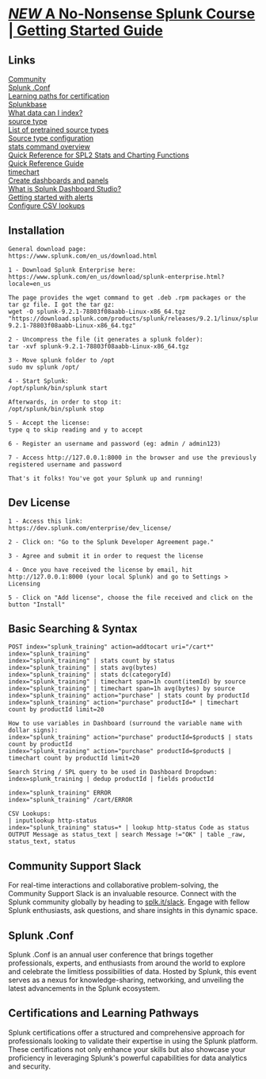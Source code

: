 # [*NEW* A No-Nonsense Splunk Course | Getting Started Guide](https://www.udemy.com/course/no-nonsense-course-on-using-splunk/)  

## Links  

[Community](https://community.splunk.com/)  
[Splunk .Conf](https://conf.splunk.com/)  
[Learning paths for certification](https://www.splunk.com/en_us/training/learning-paths-certifications.html)  
[Splunkbase](https://splunkbase.splunk.com/)  
[What data can I index?](https://docs.splunk.com/Documentation/Splunk/9.1.2/Data/WhatSplunkcanmonitor)  
[source type](https://docs.splunk.com/Splexicon:Sourcetype)  
[List of pretrained source types](https://docs.splunk.com/Documentation/Splunk/9.1.2/Data/Listofpretrainedsourcetypes)  
[Source type configuration](https://docs.splunk.com/Documentation/Splunk/9.1.2/Admin/Propsconf#Sourcetype_configuration)  
[stats command overview](https://docs.splunk.com/Documentation/SCS/current/SearchReference/StatsCommandOverview)  
[Quick Reference for SPL2 Stats and Charting Functions](https://docs.splunk.com/Documentation/SCS/current/SearchReference/StatsFunctionsQuickReference)  
[Quick Reference Guide](https://www.splunk.com/en_us/resources/splunk-quick-reference-guide.html?301=/en_us/pdfs/solution-guides/splunk-quick-reference-guide.pdf)  
[timechart](https://docs.splunk.com/Documentation/Splunk/9.1.2/SearchReference/Timechart)  
[Create dashboards and panels](https://docs.splunk.com/Documentation/Splunk/9.1.2/SearchTutorial/Createnewdashboard)  
[What is Splunk Dashboard Studio?](https://docs.splunk.com/Documentation/SplunkCloud/9.1.2308/DashStudio/IntroFrame)  
[Getting started with alerts](https://docs.splunk.com/Documentation/Splunk/9.1.2/Alert/Aboutalerts)  
[Configure CSV lookups](https://docs.splunk.com/Documentation/Splunk/9.1.2/Knowledge/ConfigureCSVlookups)  

## Installation

```
General download page:
https://www.splunk.com/en_us/download.html

1 - Download Splunk Enterprise here:
https://www.splunk.com/en_us/download/splunk-enterprise.html?locale=en_us

The page provides the wget command to get .deb .rpm packages or the tar gz file. I got the tar gz:
wget -O splunk-9.2.1-78803f08aabb-Linux-x86_64.tgz "https://download.splunk.com/products/splunk/releases/9.2.1/linux/splunk-9.2.1-78803f08aabb-Linux-x86_64.tgz"

2 - Uncompress the file (it generates a splunk folder):
tar -xvf splunk-9.2.1-78803f08aabb-Linux-x86_64.tgz

3 - Move splunk folder to /opt
sudo mv splunk /opt/

4 - Start Splunk:
/opt/splunk/bin/splunk start

Afterwards, in order to stop it:
/opt/splunk/bin/splunk stop

5 - Accept the license:
type q to skip reading and y to accept

6 - Register an username and password (eg: admin / admin123)

7 - Access http://127.0.0.1:8000 in the browser and use the previously registered username and password

That's it folks! You've got your Splunk up and running!
```

## Dev License
```
1 - Access this link:
https://dev.splunk.com/enterprise/dev_license/

2 - Click on: "Go to the Splunk Developer Agreement page."

3 - Agree and submit it in order to request the license

4 - Once you have received the license by email, hit http://127.0.0.1:8000 (your local Splunk) and go to Settings > Licensing

5 - Click on "Add license", choose the file received and click on the button "Install"
```

## Basic Searching & Syntax
```
POST index="splunk_training" action=addtocart uri="/cart*"
index="splunk_training"
index="splunk_training" | stats count by status
index="splunk_training" | stats avg(bytes)
index="splunk_training" | stats dc(categoryId)
index="splunk_training" | timechart span=1h count(itemId) by source
index="splunk_training" | timechart span=1h avg(bytes) by source
index="splunk_training" action="purchase" | stats count by productId
index="splunk_training" action="purchase" productId=* | timechart count by productId limit=20

How to use variables in Dashboard (surround the variable name with dollar signs):
index="splunk_training" action="purchase" productId=$product$ | stats count by productId
index="splunk_training" action="purchase" productId=$product$ | timechart count by productId limit=20

Search String / SPL query to be used in Dashboard Dropdown:
index=splunk_training | dedup productId | fields productId

index="splunk_training" ERROR
index="splunk_training" /cart/ERROR

CSV Lookups:
| inputlookup http-status
index="splunk_training" status=* | lookup http-status Code as status OUTPUT Message as status_text | search Message !="OK" | table _raw, status_text, status
```

## Community Support Slack

For real-time interactions and collaborative problem-solving, the Community Support Slack is an invaluable resource. Connect with the Splunk community globally by heading to [splk.it/slack](https://splk.it/slack). Engage with fellow Splunk enthusiasts, ask questions, and share insights in this dynamic space.  

## Splunk .Conf

Splunk .Conf is an annual user conference that brings together professionals, experts, and enthusiasts from around the world to explore and celebrate the limitless possibilities of data. Hosted by Splunk, this event serves as a nexus for knowledge-sharing, networking, and unveiling the latest advancements in the Splunk ecosystem.  

## Certifications and Learning Pathways

Splunk certifications offer a structured and comprehensive approach for professionals looking to validate their expertise in using the Splunk platform. These certifications not only enhance your skills but also showcase your proficiency in leveraging Splunk's powerful capabilities for data analytics and security.  
